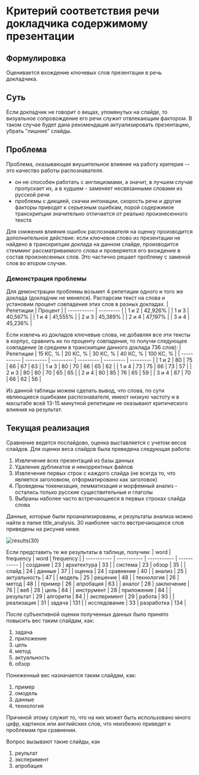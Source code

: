# Критерий соответствия речи докладчика содержимому презентации

## Формулировка
Оценивается вхождение ключевых слов презентации в речь докладчика.

## Суть
Если докладчик не говорит о вещах, упомянутых на слайде, то визуальное сопровождение его речи служит отвлекающим фактором. В таком случае будет дана рекомендация актуализировать презентацию, убрать "лишние" слайды.

## Проблема
Проблема, оказывающая внушительное влияние на работу критерия -- это качество работы распознавателя. 
* он не способен работать с англицизмами, а значит, в лучшем случае пропускает их, а в худшем - заменяет несвязанными словами из русской речи
* проблемы с дикцией, скачки интонации, скорость речи и другие факторы приводят к серьезным ошибкам, порой содержимое транскрипции значительно отличается от реально произнесенного текста

Для снижения влияния ошибок распознавателя на оценку производится дополнительное действие: если ключевое слово из презентации не найдено в транскрипции доклада на данном слайде, производится стемминг рассматриваемого слова и проверяется его вхождение в состав произнесенных слов. Это частично решает проблему с заменой слов во втором случае.

### Демонстрация проблемы
Для демонстрации проблемы возьмет 4 репетиции одного и того же доклада (докладчик не менялся).
Распарсим текст на слова и установим процент совпадения этих слов в разных докладах.
| Репетиции   | Процент   |
| ----------- | --------- |
| 1 и 2       | 42,926%   |
| 1 и 3       | 40,567%   |
| 1 и 4       | 41,555%   |
| 2 и 3       | 45,389%   |
| 2 и 4       | 47,197%   |
| 3 и 4       | 45,236%   |

Если извлечь из докладов ключевые слова, не добавляя все эти тексты в корпус, сравнить их по проценту совпадения, то получм следующее совпадение (в среднем в транскипции данного доклада 736 слов):
| Репетиции   | 15 КС, %  | 20 КС, %  | 30 КС, %  | 40 КС, %  | 100 КС, % |
| ----------- | --------- | --------- | --------- | --------- | --------- |
| 1 и 2       | 80        | 75        | 66        | 67        | 63        |
| 1 и 3       | 80        | 70        | 66        | 65        | 62        |
| 1 и 4       | 73        | 75        | 66        | 73        | 57        |
| 2 и 3       | 80        | 80        | 70        | 65        | 65        |
| 2 и 4       | 80        | 85        | 76        | 65        | 59        |
| 3 и 4       | 87        | 70        | 66        | 62        | 56        |

Из данной таблицы можем сделать вывод, что слова, по сути являющиеся ошибками распознавателя, имеют низкую частоту и в масштабе всей 13-15 минутной репетиции не оказывают критического влияния на результат.

## Текущая реализация

Сравнение ведется послайдово, оценка выставляется с учетом весов слайдов.
Для оценки веса слайдов была преведена следующая работа:
1. Извлечение всех презентаций из базы данных
2. Удаление дубликатов и некорректных файлов 
3. Извлечение первых строк с каждого слайда (не всегда то, что является заголовком, отформатировано как заголовок)
4. Проведены токенизация, лемматизация и морфемный анализ - остались только русские существительные и глаголы
5. Выбраны наболее часто встречающиеся в первых строках слайда слова

Данные, которые были проанализированы, и результаты анализа можно найти в папке title_analysis. 30 наиболее часто ввстречающихся слов приведены на рисунке ниже.

![results(30)](https://user-images.githubusercontent.com/26852748/145108347-377a8944-2770-4ca7-a492-238c6a7fedb1.png)

Если представить те же результаты в таблице, получим:
| word | frequency  | word | frequency  |
| ----------- | ----------- | ----------- | ----------- |
| создание | 23     | архитектура | 33  |
| система | 23      | обзор | 35        |
| слайд | 24        | данные | 37       |
| оценка | 24       | сравнение | 40    |
| анализ | 25       | актуальность | 47 |
| модель | 25       | решение | 48      |
| технология | 26   | метод | 48        |
| пример | 26       | апробация | 63    |
| аналог | 28       | заключение | 76   |
| веб | 28          | цель | 84         |
| инструмент | 28   | приложение | 84   |
| результат | 29    | алгоритм | 84     |
| эксперимент | 29  | работа | 93       |
| реализация | 31   | задача | 131      |
| исследование | 33 | разработка | 134  |

После субъективной оценки полученных данных было принято повысить вес таким слайдам, как:
1. задача
2. приложение
3. цель
4. метод
5. актуальность
6. обзор

Пониженный вес назначается таким слайдам, как:
1. пример
2. омодель
3. данные
5. технология

Причиной этому служит то, что на них может быть использовано много цифр, картинок или английских слов, что неизбежно приведет к проблемам при сравнении.

Вопрос вызывают такие слайды, как
1. реультат
2. эксперимент
3. апробация

